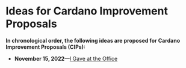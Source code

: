 # Ideas for Cardano Improvement Proposals

**In chronological order, the following ideas are proposed for Cardano Improvement Proposals (CIPs):**

- **November 15, 2022**—[I Gave at the Office](./CIP-2001/README.md)

